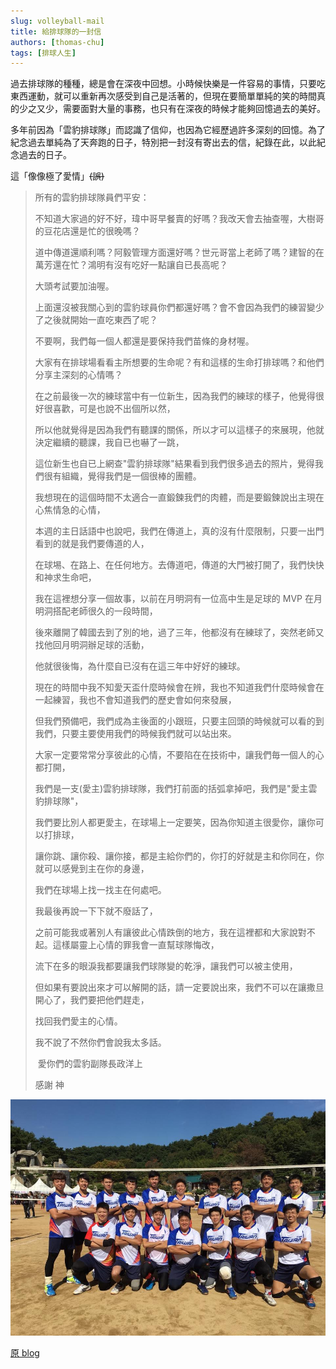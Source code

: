 ```yaml
---
slug: volleyball-mail
title: 給排球隊的一封信
authors: [thomas-chu]
tags: [排球人生]
---
```


過去排球隊的種種，總是會在深夜中回想。小時候快樂是一件容易的事情，只要吃東西運動，就可以重新再次感受到自己是活著的，但現在要簡單單純的笑的時間真的少之又少，需要面對大量的事務，也只有在深夜的時候才能夠回憶過去的美好。

多年前因為「雲豹排球隊」而認識了信仰，也因為它經歷過許多深刻的回憶。為了紀念過去單純為了天奔跑的日子，特別把一封沒有寄出去的信，紀錄在此，以此紀念過去的日子。

這「像像極了愛情」~~(誤)~~

> 所有的雲豹排球隊員們平安：
>
> 不知道大家過的好不好，瑋中哥早餐賣的好嗎？我改天會去抽查喔，大樹哥的豆花店還是忙的很晚嗎？
>
> 道中傳道還順利嗎？阿毅管理方面還好嗎？世元哥當上老師了嗎？建智的在萬芳還在忙？鴻明有沒有吃好一點讓自已長高呢？
>
> 大頭考試要加油喔。
>
> 上面還沒被我關心到的雲豹球員你們都還好嗎？會不會因為我們的練習變少了之後就開始一直吃東西了呢？
>
> 不要啊，我們每一個人都還是要保持我們苗條的身材喔。
>
> 大家有在排球場看看主所想要的生命呢？有和這樣的生命打排球嗎？和他們分享主深刻的心情嗎？
>
> 在之前最後一次的練球當中有一位新生，因為我們的練球的樣子，他覺得很好很喜歡，可是也說不出個所以然，
>
> 所以他就覺得是因為我們有聽課的關係，所以才可以這樣子的來展現，他就決定繼續的聽課，我自已也嚇了一跳，
>
> 這位新生也自已上網查"雲豹排球隊"結果看到我們很多過去的照片，覺得我們很有組織，覺得我們是一個很棒的團體。
>
> 我想現在的這個時間不太適合一直鍛鍊我們的肉體，而是要鍛鍊說出主現在心焦情急的心情，
>
> 本週的主日話語中也說吧，我們在傳道上，真的沒有什麼限制，只要一出門看到的就是我們要傳道的人，
>
> 在球埸、在路上、在任何地方。去傳道吧，傳道的大門被打開了，我們快快和神求生命吧，
>
> 我在這裡想分享一個故事，以前在月明洞有一位高中生是足球的 MVP 在月明洞搭配老師很久的一段時間，
>
> 後來離開了韓國去到了別的地，過了三年，他都沒有在練球了，突然老師又找他回月明洞辦足球的活動，
>
> 他就很後悔，為什麼自已沒有在這三年中好好的練球。
>
> 現在的時間中我不知愛天盃什麼時候會在辨，我也不知道我們什麼時候會在一起練習，我也不會知道我們的歷史會如何來發展，
>
> 但我們預備吧，我們成為主後面的小跟班，只要主回頭的時候就可以看的到我們，只要主要使用我們的時候我們就可以站出來。
>
> 大家一定要常常分享彼此的心情，不要陷在在技術中，讓我們毎一個人的心都打開，
>
> 我們是一支(愛主)雲豹排球隊，我們打前面的括弧拿掉吧，我們是"愛主雲豹排球隊"，
>
> 我們要比別人都更愛主，在球場上一定要笑，因為你知道主很愛你，讓你可以打排球，
>
> 讓你跳、讓你殺、讓你接，都是主給你們的，你打的好就是主和你同在，你就可以感覺到主在你的身邊，
>
> 我們在球場上找一找主在何處吧。
>
> 我最後再說一下下就不廢話了，
>
> 之前可能我或著別人有讓彼此心情跌倒的地方，我在這裡都和大家說對不起。這樣屬靈上心情的罪我會一直幫球隊悔改，
>
> 流下在多的眼淚我都要讓我們球隊變的乾淨，讓我們可以被主使用，
>
> 但如果有要說出來才可以解開的話，請一定要說出來，我們不可以在讓撒旦開心了，我們要把他們趕走，
>
> 找回我們愛主的心情。
>
> 我不說了不然你們會說我太多話。
>
> ​ 愛你們的雲豹副隊長政洋上
>
> 感謝 神

![](./team.jpeg)

[原 blog ](https://d27388464.pixnet.net/blog/post/28581437)
